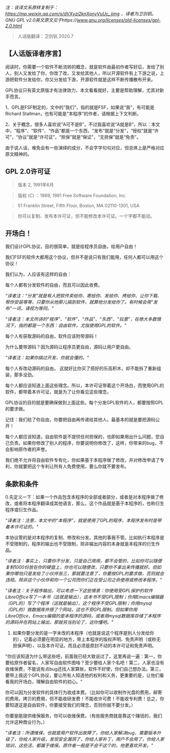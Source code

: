  _注：该译文系原样复制于：https://mp.weixin.qq.com/s/dVXyzi2knXonyVuUc_jimg ，译者为卫剑钒。GNU GPL v2.0英文原文见于https://www.gnu.org/licenses/old-licenses/gpl-2.0.html_ 


> 人话版翻译：卫剑钒 2020.7

## 【人话版译者序言】

阅读时，你需要一个软件不断流转的概念，就是软件由最初作者写好后，发给了别人，别人又发给了你，你改了改，又发给其他人，所以开源软件有上下游之说，上游把软件分发给你，你又分发给下游，开源软件就是这样不断传播散布开来。

GPL协议只有英文原版才有法律效力，本文看看就好，主要是帮助理解，尤其对新手而言。

1、GPL是FSF制定的，文中的“我们”，指的就是FSF，如果说“我”，有可能是Richard Stallman，也有可能是“本程序”的作者，请根据上下文判断。

2、关于概念，很多人喜欢说“A可不是B”，不过我喜欢说“A就是B”，所以：本文中，“程序”、“软件”、“作品”都是一个东西，“发布”就是“分发”，“授权”就是“许可”，“协议”就是“许可证”，“担保”就是“保证”，“无担保”就是“免责”。

由于说人话，难免会有一些演绎的成分，不会字字句句对应，但总体上是严格对应原文精神的。

## GPL 2.0许可证

> 版本 2, 1991年6月

> 版权 (C) ：1989, 1991 Free Software Foundation, Inc.

> 51 Franklin Street, Fifth Floor, Boston, MA 02110-1301, USA

> 你可以复制、发布本许可证，但不能修改本许可证。一个字都不能动。

## 开场白！

我们设计GPL协议，目的很简单，就是给程序员自由，给用户自由！

我们FSF的软件大都用这个协议，但并不是说只有我们能用，任何人都可以用这个协议！

我们认为，人应该有这样的自由：

每个人都有分发软件的自由，而且可以因此收费。

 _"译者注：“分发”就是有人把软件卖给你、寄给你、发给你、拷给你、让你下载、帮你安装等等，只要你从他那儿搞到软件，就算他分发给你了。有时候会用“发布”一词，请视为等同。"_ 

 _"译者注：本文所讲的“程序”、“软件”、“作品”、“东西”、“玩意”，在绝大多数情况下，指的都是一个东西：自由软件，尤指使用GPL的软件。"_ 

每个人有获取源码的自由，软件应该附带源码！

为什么要带源码？因为源码让程序员更自由，源码让用户更自由。

 _"译者注：如果你搞过开发，你就会懂的。"_ 

每个人有改动源码的自由。 这就好比你买了搭好的乐高积木，却不能拆了重新组装，那多没劲。

每个人都应该知道上面这些理念。所以，本许可证带着这个开场白，而使用GPL的软件，都带着本许可证，就是为了让你看见这些理念。

GPL协议的目的就是要确保做到上面这些。每个分发GPL软件的人，都要按照GPL的要求做。

记住：我们给了你自由，你要把自由再传递给其他人。最基本的就是要把源码公开！

每个人都应该知道，自由软件是不提供任何担保的，也即如果用出什么问题，您自己负责。如果你修改了别人的程序，你要说明你修改了，这样，你带来的bug，不会影响原作者的声誉。

我们绝不允许将自由软件专有化，你如果基于本程序做了修改，并对修改申请了专利，你就要把这个专利让所有人免费使用，要么你就不要发布。

## 条款和条件

0.先定义一下：如果一个作品包含本程序的全部或者部分，或者是对本程序做了修改，或者将本程序翻译成其他语言，那么，这个作品就是基于本程序的，也称衍生程序或衍生作品。

 _"译者注：注意，本文中的“本程序”，就是使用了GPL的程序，本程序发布时是带着本许可证的。"_ 

本协议管的是对本程序的复制、修改和分发。其他的事我不管。比如执行本程序是不受限制的，程序的输出也不受限制，除非输出内容的本身就是本程序的衍生作品。

 _"译者注：事实上，只要你不分发，只是自己用用，都不会管的，比如你可以随便复制1000份放在你的硬盘上，你也可以随便改，只要你不拿出来传播就好。但如果你哪怕只是发给了小伙伴张三，那就要注意了，你要按GPL的要求做，否则就会违规。除非这个小伙伴和你一个公司而你们正在受公司之命使用或修改本程序。"_ 

 _"译者注：关于程序输出，可以考虑一下这些情景：你使用受GPL保护的软件LibreOffice写了一本书（这就是输出），这本书不受GPL限制；你用Emacs编辑器（GPL的）写了个程序（这就是输出），这个程序不受GPL限制；你用mysql（GPL的）做数据库并搭了个网站，这也不受GPL限制。但如果你用LibreOffice、Emacs编辑的是本程序的源码，或者用mysql数据库存储了本程序的源码并在网站上输出，那就另当别论了，这你懂吧。"_ 

1. 如果你要分发的是一字未改的本程序（也就是说这个程序是别人分发给你的），记着必须要在明显的地方，带上本程序的版权声明、免责声明（或称无担保声明）、以及本许可证。而且必须是原封不动的本许可证和免责声明。

"你应该知道为什么带这些吧，前面我已经大致说过了，这里再说一遍：第一，你要给原作者留名，人家写自由软件图啥？至少要给人家个名吧！第二，人家也没有收维保费，不能说有点bug还找人家算账，软件不好使，你们自己想办法。第三，要带上我这个GPL协议，要让所有人知道他的权利和义务，更重要的是，让他们看看我的开场白，理解自由软件的初心。"

你可以因为分发软件的具体行为收成本费。（比如你可以收制作光盘的费用，邮寄的费用，拷贝的费用，但不能收研发费！不能收许可费！不能收专利费！总之，你要知道这是自由软件，你要接受我们的理念，否则你就不要分发。）

你要是能提供维保服务，你可以收维保费。（有些服务商就是靠这个赚钱的，我们允许这种商业行为。）

 _"译者注：所谓维保，也就是用户软件出故障了，你给人家解决bug，需要版本升级了，你给人家升级，发现安全漏洞了，你给人家补丁，用户不会用了，你给人家培训，这些活，都属于维保。原作者一般是不会干这个的，他更喜欢开发。"_ 


